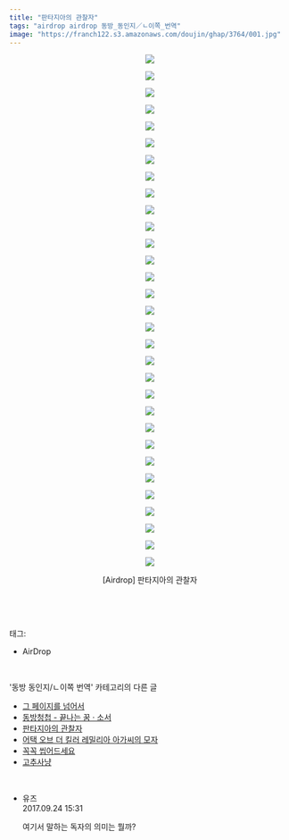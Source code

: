 ```yaml
---
title: "판타지아의 관찰자"
tags: "airdrop airdrop 동방_동인지／ㄴ이쪽_번역"
image: "https://franch122.s3.amazonaws.com/doujin/ghap/3764/001.jpg"
---
```

<div class="article">
<p style="text-align: center; clear: none; float: none;"><img src="{{ site.imgserver4 }}/ghap/3764/001.jpg"/></p>
<p style="text-align: center; clear: none; float: none;"><img src="{{ site.imgserver4 }}/ghap/3764/002.jpg"/></p>
<p style="text-align: center; clear: none; float: none;"><img src="{{ site.imgserver4 }}/ghap/3764/003.jpg"/></p>
<p style="text-align: center; clear: none; float: none;"><img src="{{ site.imgserver4 }}/ghap/3764/004.jpg"/></p>
<p style="text-align: center; clear: none; float: none;"><img src="{{ site.imgserver4 }}/ghap/3764/005.jpg"/></p>
<p style="text-align: center; clear: none; float: none;"><img src="{{ site.imgserver4 }}/ghap/3764/006.jpg"/></p>
<p style="text-align: center; clear: none; float: none;"><img src="{{ site.imgserver4 }}/ghap/3764/007.jpg"/></p>
<p style="text-align: center; clear: none; float: none;"><img src="{{ site.imgserver4 }}/ghap/3764/008.jpg"/></p>
<p style="text-align: center; clear: none; float: none;"><img src="{{ site.imgserver4 }}/ghap/3764/009.jpg"/></p>
<p style="text-align: center; clear: none; float: none;"><img src="{{ site.imgserver4 }}/ghap/3764/010.jpg"/></p>
<p style="text-align: center; clear: none; float: none;"><img src="{{ site.imgserver4 }}/ghap/3764/011.jpg"/></p>
<p style="text-align: center; clear: none; float: none;"><img src="{{ site.imgserver4 }}/ghap/3764/012.jpg"/></p>
<p style="text-align: center; clear: none; float: none;"><img src="{{ site.imgserver4 }}/ghap/3764/013.jpg"/></p>
<p style="text-align: center; clear: none; float: none;"><img src="{{ site.imgserver4 }}/ghap/3764/014.jpg"/></p>
<p style="text-align: center; clear: none; float: none;"><img src="{{ site.imgserver4 }}/ghap/3764/015.jpg"/></p>
<p style="text-align: center; clear: none; float: none;"><img src="{{ site.imgserver4 }}/ghap/3764/016.jpg"/></p>
<p style="text-align: center; clear: none; float: none;"><img src="{{ site.imgserver4 }}/ghap/3764/017.jpg"/></p>
<p style="text-align: center; clear: none; float: none;"><img src="{{ site.imgserver4 }}/ghap/3764/018.jpg"/></p>
<p style="text-align: center; clear: none; float: none;"><img src="{{ site.imgserver4 }}/ghap/3764/019.jpg"/></p>
<p style="text-align: center; clear: none; float: none;"><img src="{{ site.imgserver4 }}/ghap/3764/020.jpg"/></p>
<p style="text-align: center; clear: none; float: none;"><img src="{{ site.imgserver4 }}/ghap/3764/021.jpg"/></p>
<p style="text-align: center; clear: none; float: none;"><img src="{{ site.imgserver4 }}/ghap/3764/022.jpg"/></p>
<p style="text-align: center; clear: none; float: none;"><img src="{{ site.imgserver4 }}/ghap/3764/023.jpg"/></p>
<p style="text-align: center; clear: none; float: none;"><img src="{{ site.imgserver4 }}/ghap/3764/024.jpg"/></p>
<p style="text-align: center; clear: none; float: none;"><img src="{{ site.imgserver4 }}/ghap/3764/025.jpg"/></p>
<p style="text-align: center; clear: none; float: none;"><img src="{{ site.imgserver4 }}/ghap/3764/026.jpg"/></p>
<p style="text-align: center; clear: none; float: none;"><img src="{{ site.imgserver4 }}/ghap/3764/027.jpg"/></p>
<p style="text-align: center; clear: none; float: none;"><img src="{{ site.imgserver4 }}/ghap/3764/028.jpg"/></p>
<p style="text-align: center; clear: none; float: none;"><img src="{{ site.imgserver4 }}/ghap/3764/029.jpg"/></p>
<p style="text-align: center; clear: none; float: none;"><img src="{{ site.imgserver4 }}/ghap/3764/030.jpg"/></p>
<p style="text-align: center; clear: none; float: none;"><img src="{{ site.imgserver4 }}/ghap/3764/031.jpg"/></p>
<p style="text-align: center; clear: none; float: none;">[Airdrop] 판타지아의 관찰자</p>
<p><br/></p>
</div><br/>
<div class="tagTrail">
<p>태그: </p>
<ul>
<li>AirDrop</li>
</ul>
</div><br/>
<div class="another">
<p>'동방 동인지/ㄴ이쪽 번역' 카테고리의 다른 글</p>
<ul>
<li><a href="/ghap_3801">그 페이지를 넘어서</a></li>
<li><a href="/ghap_3786">동방청첩 - 끝나는 꿈 · 소서</a></li>
<li><a href="/ghap_3764">판타지아의 관찰자</a></li>
<li><a href="/ghap_3763">어택 오브 더 킬러 레밀리아 아가씨의 모자</a></li>
<li><a href="/ghap_3762">꼭꼭 씹어드세요</a></li>
<li><a href="/ghap_3719">고추사냥</a></li>
</ul>
</div><br/>
<div class="cb_module cb_fluid">
<div class="cb_wrt cb_profile">
<div class="comment">
<ul>
<li class="cb_thumb_off" id="comment15089559">
<div class="cb_comment_area">
<div class="cb_info_area">
<div class="cb_section">
<span class="cb_nick_name">유즈</span>
</div>
<div class="cb_section">
<span class="cb_date">2017.09.24 15:31 </span>
</div>
</div>
<div class="cb_dsc_comment">
<p class="cb_dsc">
											여기서 말하는 독자의 의미는 뭘까?
										</p>
</div>
</div></li>
</ul>
</div>
</div><!-- commentList close -->
</div><br/>
